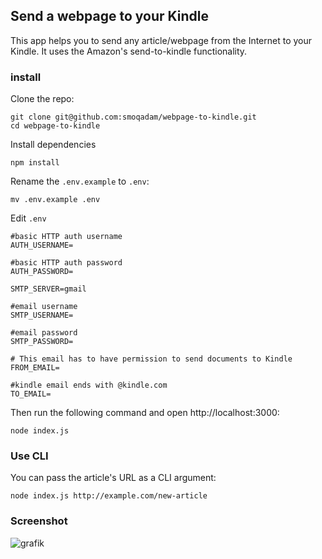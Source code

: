 ## Send a webpage to your Kindle


This app helps you to send any article/webpage from the Internet to your Kindle. It uses the Amazon's send-to-kindle functionality.

### install

Clone the repo:
```
git clone git@github.com:smoqadam/webpage-to-kindle.git
cd webpage-to-kindle
```

Install dependencies

```
npm install
```

Rename the `.env.example` to `.env`:

```
mv .env.example .env
```

Edit `.env`
```
#basic HTTP auth username
AUTH_USERNAME=

#basic HTTP auth password
AUTH_PASSWORD= 

SMTP_SERVER=gmail

#email username
SMTP_USERNAME= 

#email password
SMTP_PASSWORD= 

# This email has to have permission to send documents to Kindle
FROM_EMAIL= 

#kindle email ends with @kindle.com
TO_EMAIL=  
```
Then run the following command and open http://localhost:3000:
```
node index.js
```

### Use CLI

You can pass the article's URL as a CLI argument:

```
node index.js http://example.com/new-article
```

### Screenshot

![grafik](https://github.com/smoqadam/webpage-to-kindle/assets/1223848/463f1c53-c8b1-4061-b1f6-24b8cef54a46)
